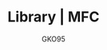 ---
name: MFC
lang: en
layout: docs
author: GKO95
category: Library
title: "Library | MFC"
logo: "/assets/images/res/logo-mfc.png"
summary: "."
order: 0x00
---